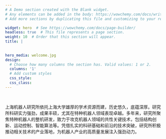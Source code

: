 ```yaml
---
# A Demo section created with the Blank widget.
# Any elements can be added in the body: https://wowchemy.com/docs/writing-markdown-latex/
# Add more sections by duplicating this file and customizing to your requirements.

widget: hero  # See https://wowchemy.com/docs/page-builder/
headless: true  # This file represents a page section.
weight: 10  # Order that this section will appear.
title: |
    
  
hero_media: welcome.jpg
design:
  # Choose how many columns the section has. Valid values: 1 or 2.
  columns: '1'
  # Add custom styles
  css_style:
  css_class:
---
```


<br>

上海机器人研究所依托上海大学雄厚的学术资源而建，历史悠久，底蕴深厚。研究所科研实力强劲，成果丰硕，尤其在特种机器人领域表现卓越。多年来，研究所聚焦特种机器人的整机研发，致力于攻克机器人领域的共性关键技术，包括结构创新、运动控制、智能算法等。凭借扎实的科研基础和前沿的技术突破，研究所积极推动相关技术的产业落地，为机器人产业的高质量发展注入强劲动力。
